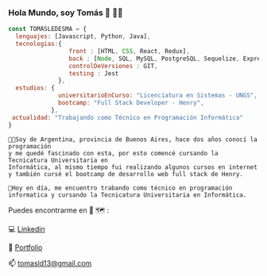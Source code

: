 ### Hola Mundo, soy Tomás 👋 👨‍💻

```javascript
const TOMÁSLEDESMA = {
  lenguajes: [Javascript, Python, Java],
  tecnologias:{
                 front : [HTML, CSS, React, Redux], 
                 back : [Node, SQL, MySQL, PostgreSQL, Sequelize, Express], 
                 controlDeVersiones : GIT, 
                 testing : Jest
              },
  estudios: {
              universitarioEnCurso: "Licenciatura en Sistemas - UNGS",
              bootcamp: "Full Stack Developer - Henry",
            },
 actualidad: "Trabajando como Técnico en Programación Informática"
}
```
    👨‍💻Soy de Argentina, provincia de Buenos Aires, hace dos años conocí la programación
    y me quedé fascinado con esta, por esto comencé cursando la Tecnicatura Universitaria en 
    Informática, al mismo tiempo fui realizando algunos cursos en internet y también cursé el bootcamp de desarrollo web full stack de Henry. 
    
    🚀Hoy en día, me encuentro trabando como técnico en programación informatica y cursando la Tecnicatura Universitaria en Informática.
    
Puedes encontrarme en 📱 🗺️ :

💻 [Linkedin](https://www.linkedin.com/in/ptomasledesma/)

💼 [Portfolio](https://tomas-ledesma.vercel.app/)

📫 tomasld13@gmail.com
<!--
**tomasld13/tomasld13** is a ✨ _special_ ✨ repository because its `README.md` (this file) appears on your GitHub profile.

Here are some ideas to get you started:

- 🔭 I’m currently working on ...
- 🌱 I’m currently learning ...
- 👯 I’m looking to collaborate on ...
- 🤔 I’m looking for help with ...
- 💬 Ask me about ...
- 📫 How to reach me: ...
- 😄 Pronouns: ...
- ⚡ Fun fact: ...
-->
